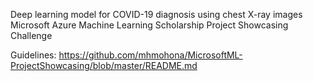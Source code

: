 Deep learning model for COVID-19 diagnosis using chest X-ray images
Microsoft Azure Machine Learning Scholarship Project Showcasing Challenge

Guidelines: https://github.com/mhmohona/MicrosoftML-ProjectShowcasing/blob/master/README.md